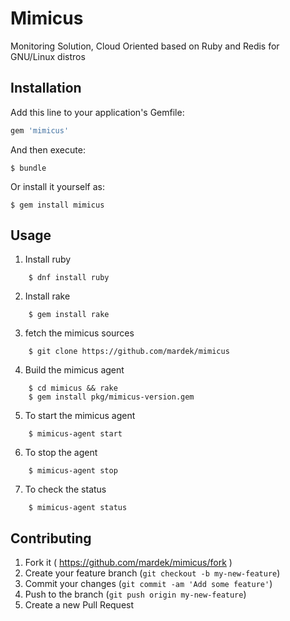 # Mimicus

Monitoring Solution, Cloud Oriented based on Ruby and Redis for GNU/Linux distros

## Installation

Add this line to your application's Gemfile:

```ruby
gem 'mimicus'
```

And then execute:

    $ bundle

Or install it yourself as:

    $ gem install mimicus

## Usage

1. Install ruby
```
    $ dnf install ruby
```
2. Install rake
```
    $ gem install rake
```
3. fetch the mimicus sources
```
    $ git clone https://github.com/mardek/mimicus
```
4. Build the mimicus agent
```
    $ cd mimicus && rake
    $ gem install pkg/mimicus-version.gem
```
5. To start the mimicus agent
```
    $ mimicus-agent start
```
6. To stop the agent
```
    $ mimicus-agent stop
```
7. To check the status
```
    $ mimicus-agent status
```

## Contributing

1. Fork it ( https://github.com/mardek/mimicus/fork )
2. Create your feature branch (`git checkout -b my-new-feature`)
3. Commit your changes (`git commit -am 'Add some feature'`)
4. Push to the branch (`git push origin my-new-feature`)
5. Create a new Pull Request

